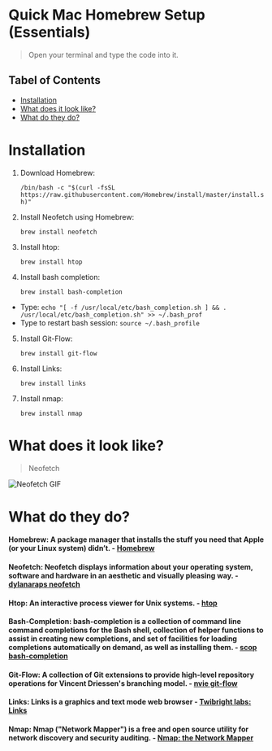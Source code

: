 # Quick Mac Homebrew Setup (Essentials)

> Open your terminal and type the code into it.

## Tabel of Contents 
- [Installation](#Installation)
- [What does it look like?](#What-does-it-look-like)
- [What do they do?](#What-do-they-do)
# Installation 
1. Download Homebrew: <p>`/bin/bash -c "$(curl -fsSL https://raw.githubusercontent.com/Homebrew/install/master/install.sh)"`</p>
2. Install Neofetch using Homebrew: <p>`brew install neofetch`</p>
3. Install htop: <p>`brew install htop`</p>
4. Install bash completion: <p>`brew install bash-completion`</p>

 - Type: `echo "[ -f /usr/local/etc/bash_completion.sh ] && . /usr/local/etc/bash_completion.sh" >> ~/.bash_prof`
 - Type to restart bash session: `source ~/.bash_profile`
5. Install Git-Flow: <p>`brew install git-flow`</p>
6. Install Links: <p>`brew install links`</p>
7. Install nmap: <p>`brew install nmap`</p>

# **What does it look like?**
> Neofetch

![Neofetch GIF](http://g.recordit.co/Pm0fA9CobC.gif)

# What do they do?
#### Homebrew: A package manager that installs the stuff you need that Apple (or your Linux system) didn’t. - <a href="https://brew.sh/" target="_blank">Homebrew</a> 
#### Neofetch: Neofetch displays information about your operating system, software and hardware in an aesthetic and visually pleasing way. - <a href="https://github.com/dylanaraps/neofetch" target="_blank">dylanaraps neofetch</a>
#### Htop: An interactive process viewer for Unix systems. - <a href="https://hisham.hm/htop/" target="_blank">htop</a>
#### Bash-Completion: bash-completion is a collection of command line command completions for the Bash shell, collection of helper functions to assist in creating new completions, and set of facilities for loading completions automatically on demand, as well as installing them. - <a href="https://github.com/scop/bash-completion" target="_blank">scop bash-completion</a>
#### Git-Flow: A collection of Git extensions to provide high-level repository operations for Vincent Driessen's branching model. - <a href="https://github.com/nvie/gitflow" target="_blank">nvie git-flow</a> 
#### Links: Links is a graphics and text mode web browser - <a href="http://links.twibright.com/" target="_blank">Twibright labs: Links</a>
#### Nmap: Nmap ("Network Mapper") is a free and open source utility for network discovery and security auditing. - <a href ="https://nmap.org/" target="_blank">Nmap: the Network Mapper</a>
